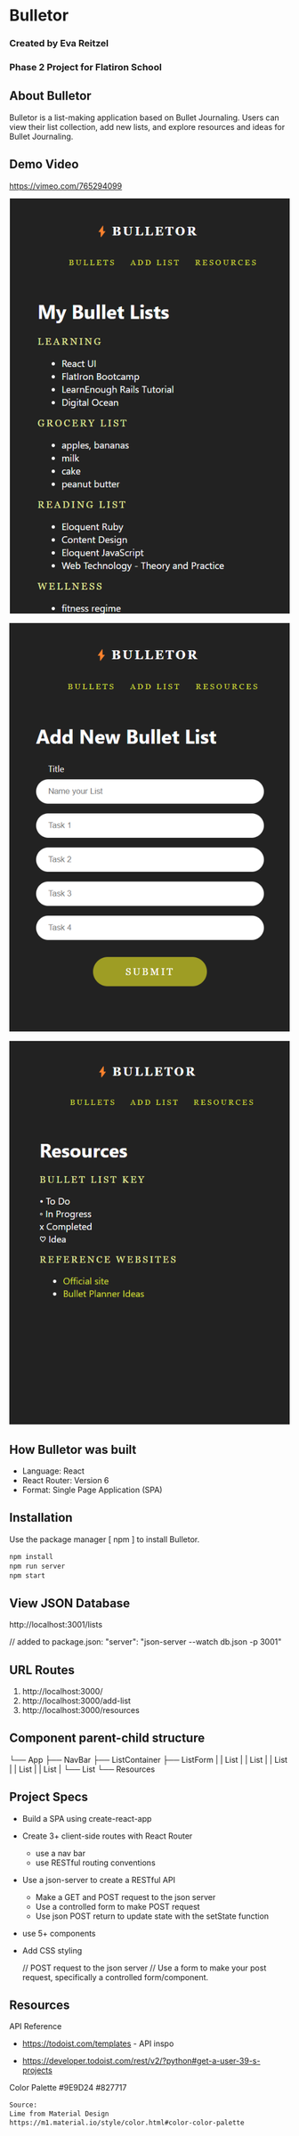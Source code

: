 # Bulletor
  ### Created by Eva Reitzel
  ### Phase 2 Project for Flatiron School



## About Bulletor
  Bulletor is a list-making application based on Bullet Journaling. Users can view their list collection, add new lists, and explore resources and ideas for Bullet Journaling.

## Demo Video
https://vimeo.com/765294099

![Bullets screen](/src/images/bullets.png "/bullets")

![Add List screen](/src/images/add_list.png "/add-list")

![Resources screen](/src/images/resources.png "/resources")

## How Bulletor was built
  - Language: React
  - React Router: Version 6
  - Format: Single Page Application (SPA) 

## Installation 

Use the package manager [ npm ] to install Bulletor.

```bash
npm install
npm run server
npm start
```

## View JSON Database
  http://localhost:3001/lists

  // added to package.json:
    "server": "json-server --watch db.json -p 3001"

## URL Routes
  1. http://localhost:3000/
  2. http://localhost:3000/add-list
  3. http://localhost:3000/resources


## Component parent-child structure

  └── App
    ├── NavBar
    ├── ListContainer
    ├── ListForm
    |   |   List
    |   |   List
    |   |   List
    |   |   List
    |   |   List
    |   └── List
    └── Resources

## Project Specs
- Build a SPA using create-react-app
- Create 3+ client-side routes with React Router
  - use a nav bar
  - use RESTful routing conventions
- Use a json-server to create a RESTful API
  - Make a GET and POST request to the json server
  - Use a controlled form to make POST request
  - Use json POST return to update state with the setState function 
- use 5+ components
- Add CSS styling


  // POST request to the json server
  // Use a form to make your post request, specifically a controlled form/component.

## Resources
  API Reference

  - https://todoist.com/templates - API inspo

  - https://developer.todoist.com/rest/v2/?python#get-a-user-39-s-projects


  Color Palette
    #9E9D24
    #827717

    Source:
    Lime from Material Design
    https://m1.material.io/style/color.html#color-color-palette  
